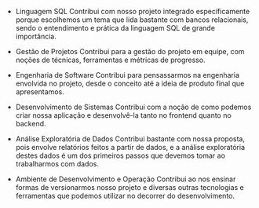 * Linguagem SQL
Contribui com nosso projeto integrado especificamente porque escolhemos um tema que lida bastante com bancos relacionais, sendo o entendimento e prática da linguagem SQL de grande importância.

* Gestão de Projetos
Contribui para a gestão do projeto em equipe, com noções de técnicas, ferramentas e métricas de progresso.

* Engenharia de Software
Contribui para pensassarmos na engenharia envolvida no projeto, desde o conceito até a ideia de produto final que apresentamos.

* Desenvolvimento de Sistemas
Contribui com a noção de como podemos criar nossa aplicação e desenvolvê-la tanto no frontend quanto no backend.

* Análise Exploratória de Dados
Contribui bastante com nossa proposta, pois envolve relatórios feitos a partir de dados, e a análise exploratória destes dados é um dos primeiros passos que devemos tomar ao trabalharmos com dados.

* Ambiente de Desenvolvimento e Operação
Contribui ao nos ensinar formas de versionarmos nosso projeto e diversas outras tecnologias e ferramentas que podemos utilizar no decorrer do desenvolvimento.
